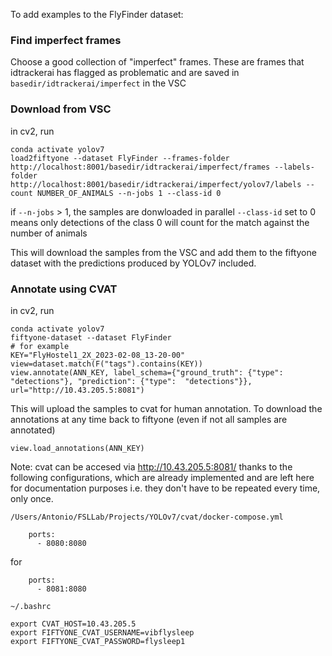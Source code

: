 To add examples to the FlyFinder dataset:


### Find imperfect frames

Choose a good collection of "imperfect" frames. These are frames that idtrackerai has flagged as problematic and are saved in `basedir/idtrackerai/imperfect` in the VSC

### Download from VSC

in cv2, run

```
conda activate yolov7
load2fiftyone --dataset FlyFinder --frames-folder http://localhost:8001/basedir/idtrackerai/imperfect/frames --labels-folder http://localhost:8001/basedir/idtrackerai/imperfect/yolov7/labels --count NUMBER_OF_ANIMALS --n-jobs 1 --class-id 0
```

if `--n-jobs` > 1, the samples are donwloaded in parallel
`--class-id` set to 0 means only detections of the class 0 will count for the match against the number of animals

This will download the samples from the VSC and add them to the fiftyone dataset with the predictions produced by YOLOv7 included.


### Annotate using CVAT

in cv2, run


```
conda activate yolov7
fiftyone-dataset --dataset FlyFinder
# for example
KEY="FlyHostel1_2X_2023-02-08_13-20-00"
view=dataset.match(F("tags").contains(KEY))
view.annotate(ANN_KEY, label_schema={"ground_truth": {"type": "detections"}, "prediction": {"type":  "detections"}}, url="http://10.43.205.5:8081")
```

This will upload the samples to cvat for human annotation. To download the annotations at any time back to fiftyone (even if not all samples are annotated)

```
view.load_annotations(ANN_KEY)
```


Note: cvat can be accesed via http://10.43.205.5:8081/ thanks to the following configurations, which are already implemented and are left here for documentation purposes
i.e. they don't have to be repeated every time, only once.

`/Users/Antonio/FSLLab/Projects/YOLOv7/cvat/docker-compose.yml`

```
    ports:
      - 8080:8080
```
for
```
    ports:
      - 8081:8080
```

`~/.bashrc`

```
export CVAT_HOST=10.43.205.5
export FIFTYONE_CVAT_USERNAME=vibflysleep
export FIFTYONE_CVAT_PASSWORD=flysleep1
```
